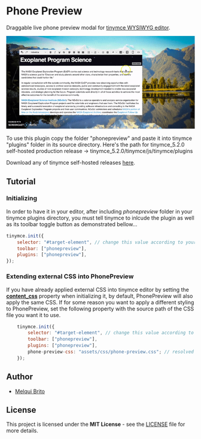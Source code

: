 # Phone Preview
Draggable live phone preview modal for <a href="https://www.tiny.cloud/" target="_blank">tinymce WYSIWYG editor</a>.

![demo](phone-preview-demo.gif)

To use this plugin copy the folder "phonepreview" and paste it into tinymce "plugins" folder in its source directory.
Here's the path for tinymce_5.2.0 self-hosted production release -> tinymce_5.2.0/tinymce/js/tinymce/plugins

Download any of tinymce self-hosted releases [here](https://www.tiny.cloud/get-tiny/self-hosted/).

## Tutorial
### Initializing
In order to have it in your editor, after including _phonepreview_ folder in your tinymce plugins directory, you must tell tinymce to inlcude the plugin as well as its toolbar toggle button as demonstrated bellow...
```javascript
tinymce.init({
    selector: "#target-element", // change this value according to your HTML target element selector
    toolbar: ["phonepreview"],
    plugins: ["phonepreview"],
});
```
### Extending external CSS into PhonePreview
If you have already applied external CSS into tinymce editor by setting the [__content_css__](https://www.tiny.cloud/docs/configure/content-appearance/#content_css) property when initializing it, by default, PhonePreview will also apply the same CSS. If for some reason you want to apply a different styling to PhonePreview, set the following property with the source path of the CSS file you want it to use.

```javascript
    tinymce.init({
        selector: "#target-element", // change this value according to your HTML target element selector
        toolbar: ["phonepreview"],
        plugins: ["phonepreview"],
        phone-preview-css: "assets/css/phone-preview.css"; // resolved to http://domain.mine/assets/css/phone-preview.css
    });
```

## Author
* [Melqui Brito](https://github.com/melquibrito)

## License
This project is licensed under the __MIT License__ - see the [LICENSE](LICENSE.md) file for more details.
